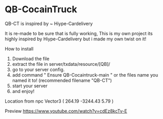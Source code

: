 # QB-CocainTruck

QB-CT is inspired by ~ Hiype-Cardelivery 

It is re-made to be sure that is fully working, This is my own project its highly inspired by Hiype-Cardelivery but i made my own twist on it!


How to install

1. Download the file
2. extract the file in server/txdata/resource/[QB]/
3. go to your server config.
4. add command " Ensure QB-Cocaintruck-main " or the files name you named it to! (recommended filename "QB-CT")
5. start your server
6. and enjoy!


Location from npc Vector3 ( 264.19 -3244.43 5.79 ) 


Preview
https://www.youtube.com/watch?v=cdEz8kcTv-E
